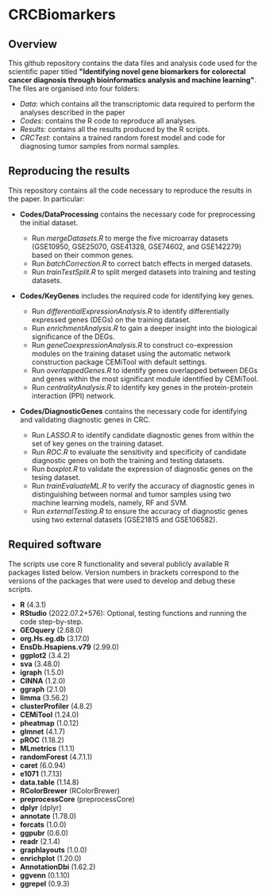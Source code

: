 # CRCBiomarkers

## Overview
This github repository contains the data files and analysis code used for the scientific paper titled **"Identifying novel gene biomarkers for colorectal cancer diagnosis through bioinformatics analysis and machine learning"**.
The files are organised into four folders:
 - *Data*: which contains all the transcriptomic data required to perform the analyses described in the paper
 - *Codes*: contains the R code to reproduce all  analyses.
 - *Results*: contains all the results produced by the R scripts.
 - *CRCTest*: contains a trained random forest model and code for diagnosing tumor samples from normal samples.

## Reproducing the results
This repository contains all the code necessary to reproduce the results in the paper. In particular:
 - **Codes/DataProcessing** contains the necessary code for preprocessing the initial dataset.
   - Run *mergeDatasets.R* to merge the five microarray datasets (GSE10950, GSE25070, GSE41328, GSE74602, and GSE142279) based on their common genes.
   - Run *batchCorrection.R* to correct batch effects in merged datasets.
   - Run *trainTestSplit.R* to split merged datasets into training and testing datasets.
   
 - **Codes/KeyGenes** includes the required code for identifying key genes.
   - Run *differentialExpressionAnalysis.R* to identify differentially expressed genes (DEGs) on the training dataset.
   - Run *enrichmentAnalysis.R* to gain a deeper insight into the biological significance of the DEGs.
   - Run *geneCoexpressionAnalysis.R* to construct co-expression modules on the training dataset using the automatic network construction package CEMiTool with default settings.
   - Run *overlappedGenes.R* to identify genes overlapped between DEGs and genes within the most significant module identified by CEMiTool.
   - Run *centralityAnalysis.R* to identify key genes in the protein-protein interaction (PPI) network.
   
 - **Codes/DiagnosticGenes** contains the necessary code for identifying and validating diagnostic genes in CRC.
   - Run *LASSO.R* to identify candidate diagnostic genes from within the set of key genes on the training dataset.
   - Run *ROC.R* to evaluate the sensitivity and specificity of candidate diagnostic genes on both the training and testing datasets.
   - Run *boxplot.R* to validate the expression of diagnostic genes on the tesing dataset.
   - Run *trainEvaluateML.R* to verify the accuracy of diagnostic genes in distinguishing between normal and tumor samples using two machine learning models, namely, RF and SVM.
   - Run *externalTesting.R* to ensure the accuracy of diagnostic genes using two external datasets (GSE21815 and GSE106582).
 
## Required software
The scripts use core R functionality and several publicly available R packages listed below. Version numbers in brackets correspond to the versions of the packages that were used to develop and debug these scripts.

 - **R** (4.3.1)
 - **RStudio** (2022.07.2+576): Optional, testing functions and running the code step-by-step.
 - **GEOquery** (2.68.0)
 - **org.Hs.eg.db** (3.17.0)
 - **EnsDb.Hsapiens.v79** (2.99.0)
 - **ggplot2** (3.4.2)
 - **sva** (3.48.0)
 - **igraph** (1.5.0)
 - **CINNA** (1.2.0)
 - **ggraph** (2.1.0)
 - **limma** (3.56.2)
 - **clusterProfiler** (4.8.2)
 - **CEMiTool** (1.24.0)
 - **pheatmap** (1.0.12)
 - **glmnet** (4.1.7)
 - **pROC** (1.18.2)
 - **MLmetrics** (1.1.1)
 - **randomForest** (4.7.1.1)
 - **caret** (6.0.94)
 - **e1071** (1.7.13)
 - **data.table** (1.14.8)
 - **RColorBrewer** (RColorBrewer)
 - **preprocessCore** (preprocessCore)
 - **dplyr** (dplyr)
 - **annotate** (1.78.0)
 - **forcats** (1.0.0)
 - **ggpubr** (0.6.0)
 - **readr** (2.1.4)
 - **graphlayouts** (1.0.0)
 - **enrichplot** (1.20.0)
 - **AnnotationDbi** (1.62.2)
 - **ggvenn** (0.1.10)
 - **ggrepel** (0.9.3)